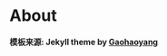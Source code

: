 # About
**模板来源:  Jekyll theme by [Gaohaoyang](https://github.com/Gaohaoyang/gaohaoyang.github.io)**
